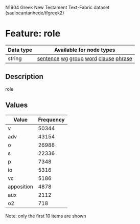 <p>N1904 Greek New Testament Text-Fabric dataset (saulocantanhede/tfgreek2)</p>

<h1>Feature: role</h1>

<table>
<thead>
<tr>
  <th>Data type</th>
  <th>Available for node types</th>
</tr>
</thead>
<tbody>
<tr>
  <td>string</td>
  <td><A HREF="featurebynodetype.md#sentence">sentence</A> <A HREF="featurebynodetype.md#wg">wg</A> <A HREF="featurebynodetype.md#group">group</A> <A HREF="featurebynodetype.md#word">word</A> <A HREF="featurebynodetype.md#clause">clause</A> <A HREF="featurebynodetype.md#phrase">phrase</A></td>
</tr>
</tbody>
</table>

<h2>Description</h2>

<p>role</p>

<h2>Values</h2>

<table>
<thead>
<tr>
  <th>Value</th>
  <th>Frequency</th>
</tr>
</thead>
<tbody>
<tr>
  <td>v</td>
  <td>50344</td>
</tr>
<tr>
  <td>adv</td>
  <td>43154</td>
</tr>
<tr>
  <td>o</td>
  <td>26988</td>
</tr>
<tr>
  <td>s</td>
  <td>22336</td>
</tr>
<tr>
  <td>p</td>
  <td>7348</td>
</tr>
<tr>
  <td>io</td>
  <td>5316</td>
</tr>
<tr>
  <td>vc</td>
  <td>5186</td>
</tr>
<tr>
  <td>apposition</td>
  <td>4878</td>
</tr>
<tr>
  <td>aux</td>
  <td>2112</td>
</tr>
<tr>
  <td>o2</td>
  <td>718</td>
</tr>
</tbody>
</table>

<p>Note: only the first 10 items are shown</p>
